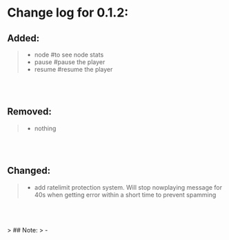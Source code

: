 # Change log for 0.1.2:
## Added:
> - node #to see node stats
> - pause #pause the player
> - resume #resume the player
<br>
<br>

## Removed:
> - nothing
<br>
<br>

## Changed:
> - add ratelimit protection system. Will stop nowplaying message for 40s when getting error within a short time to prevent spamming
<br>
<br>
<br>
> ## Note:
> - 
